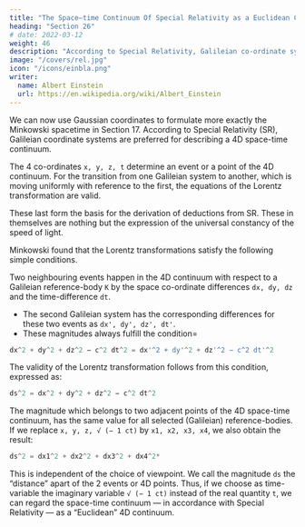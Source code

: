 ```yaml
---
title: "The Space–time Continuum Of Special Relativity as a Euclidean Continuum"
heading: "Section 26"
# date: 2022-03-12
weight: 46
description: "According to Special Relativity, Galileian co-ordinate systems are preferred for describing a 4D space-time continuum"
image: "/covers/rel.jpg"
icon: "/icons/einbla.png"
writer:
  name: Albert Einstein
  url: https://en.wikipedia.org/wiki/Albert_Einstein
---
```




We can now use Gaussian coordinates to formulate more exactly the Minkowski spacetime in Section 17. According to Special Relativity (SR), Galileian coordinate systems are preferred for describing a 4D space-time continuum.

The 4 co-ordinates `x, y, z, t` determine an event or a point of the 4D continuum. For the transition from one Galileian system to another, which is moving uniformly with reference to the first, the equations of the Lorentz transformation are valid. 

These last form the basis for the derivation of deductions from SR. These in themselves are nothing but the expression of the universal constancy of the speed of light<!--  for all Galileian systems of reference -->.

Minkowski found that the Lorentz transformations satisfy the following simple conditions.

Two neighbouring events happen in the 4D continuum with respect to a Galileian reference-body `K` by the space co-ordinate differences `dx, dy, dz` and the time-difference `dt`.
- The second Galileian system has the corresponding differences for these two events as `dx', dy', dz', dt'`. 
- These magnitudes always fulfill the condition= 


``` elixir
dx^2 + dy^2 + dz^2 − c^2 dt^2 = dx'^2 + dy'^2 + dz'^2 − c^2 dt'^2
```


The validity of the Lorentz transformation follows from this condition, expressed as:

``` elixir
ds^2 = dx^2 + dy^2 + dz^2 − c^2 dt^2
```



The magnitude which belongs to two adjacent points of the 4D space-time continuum, has the same value for all selected (Galileian) reference-bodies. If we replace `x, y, z, √ (− 1 ct)` by `x1, x2, x3, x4`, we also obtain the result:

``` elixir
ds^2 = dx1^2 + dx2^2 + dx3^2 + dx4^2*
```



This is independent of the choice of viewpoint. We call the magnitude `ds` the “distance” apart of the 2 events or 4D points. <!-- Cf. Appendices I and II. The relations which are derived there for the co-ordinates themselves are valid also for co-ordinate differences, and thus also for co-ordinate differentials (indefinitely small differences).
[ * ds 2 = dx 1 2 + dx 2 2 + dx 3 3 + dx 4 2 — J.M.]  --> Thus, if we choose as time-variable the imaginary variable `√ (− 1 ct)` instead of the real quantity `t`, we can regard the space-time continuum — in accordance with Special Relativity — as a “Euclidean” 4D continuum<!-- , a result which follows from the considerations of the preceding section -->.

